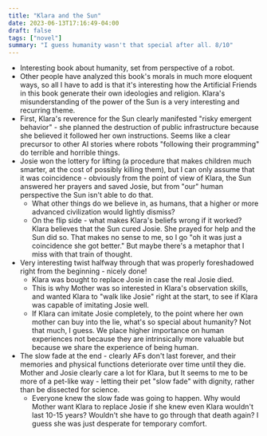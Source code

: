 ```yaml
---
title: "Klara and the Sun"
date: 2023-06-13T17:16:49-04:00
draft: false
tags: ["novel"]
summary: "I guess humanity wasn't that special after all. 8/10"
---
```


- Interesting book about humanity, set from perspective of a robot.
- Other people have analyzed this book's morals in much more eloquent ways, so all I have to add is that it's interesting how the Artificial Friends in this book generate their own ideologies and religion. Klara's misunderstanding of the power of the Sun is a very interesting and recurring theme.
- First, Klara's reverence for the Sun clearly manifested "risky emergent behavior" - she planned the destruction of public infrastructure because she believed it followed her own instructions. Seems like a clear precursor to other AI stories where robots "following their programming" do terrible and horrible things.
- Josie won the lottery for lifting (a procedure that makes children much smarter, at the cost of possibly killing them), but I can only assume that it was coincidence - obviously from the point of view of Klara, the Sun answered her prayers and saved Josie, but from "our" human perspective the Sun isn't able to do that.
    - What other things do we believe in, as humans, that a higher or more advanced civilization would lightly dismiss?
    - On the flip side - what makes Klara's beliefs wrong if it worked? Klara believes that the Sun cured Josie. She prayed for help and the Sun did so. That makes no sense to me, so I go "oh it was just a coincidence she got better." But maybe there's a metaphor that I miss with that train of thought.
- Very interesting twist halfway through that was properly foreshadowed right from the beginning - nicely done!
    - Klara was bought to replace Josie in case the real Josie died.
    - This is why Mother was so interested in Klara's observation skills, and wanted Klara to "walk like Josie" right at the start, to see if Klara was capable of imitating Josie well.
    - If Klara can imitate Josie completely, to the point where her own mother can buy into the lie, what's so special about humanity? Not that much, I guess. We place higher importance on human experiences not because they are intrinsically more valuable but because we share the experience of being human.
- The slow fade at the end - clearly AFs don't last forever, and their memories and physical functions deteriorate over time until they die. Mother and Josie clearly care a lot for Klara, but It seems to me to be more of a pet-like way - letting their pet "slow fade" with dignity, rather than be dissected for science.
    - Everyone knew the slow fade was going to happen. Why would Mother want Klara to replace Josie if she knew even Klara wouldn't last 10-15 years? Wouldn't she have to go through that death again? I guess she was just desperate for temporary comfort.
